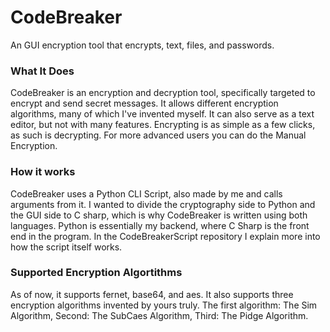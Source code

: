 # CodeBreaker
 An GUI encryption tool that encrypts, text, files, and passwords.
### What It Does
 CodeBreaker is an encryption and decryption tool, specifically targeted to encrypt and send secret messages. It allows different encryption algorithms, many of which I've invented myself. It can also serve as a text editor, but not with many features. Encrypting is as simple as a few clicks, as such is decrypting. For more advanced users you can do the Manual Encryption. 
### How it works
CodeBreaker uses a Python CLI Script, also made by me and calls arguments from it. I wanted to divide the cryptography side to Python and the GUI side to C sharp, which is why CodeBreaker is written using both languages. Python is essentially my backend, where C Sharp is the front end in the program. In the CodeBreakerScript repository I explain more into how the script itself works.

### Supported Encryption Algortithms
As of now, it supports fernet, base64, and aes. It also supports three encryption algorithms invented by yours truly. The first algorithm: The Sim Algorithm, Second: The SubCaes Algorithm, Third: The Pidge Algorithm.
 
